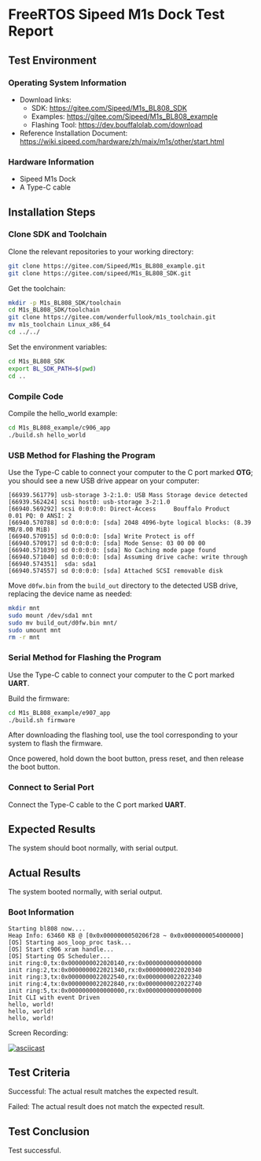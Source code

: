 # FreeRTOS Sipeed M1s Dock Test Report

## Test Environment

### Operating System Information

- Download links:
    - SDK: https://gitee.com/Sipeed/M1s_BL808_SDK
    - Examples: https://gitee.com/Sipeed/M1s_BL808_example
    - Flashing Tool: https://dev.bouffalolab.com/download
- Reference Installation Document: https://wiki.sipeed.com/hardware/zh/maix/m1s/other/start.html

### Hardware Information

- Sipeed M1s Dock
- A Type-C cable

## Installation Steps

### Clone SDK and Toolchain

Clone the relevant repositories to your working directory:
```bash
git clone https://gitee.com/Sipeed/M1s_BL808_example.git
git clone https://gitee.com/sipeed/M1s_BL808_SDK.git
```

Get the toolchain:
```bash
mkdir -p M1s_BL808_SDK/toolchain
cd M1s_BL808_SDK/toolchain
git clone https://gitee.com/wonderfullook/m1s_toolchain.git
mv m1s_toolchain Linux_x86_64
cd ../../
```

Set the environment variables:
```bash
cd M1s_BL808_SDK
export BL_SDK_PATH=$(pwd)
cd ..
```

### Compile Code

Compile the hello_world example:
```bash
cd M1s_BL808_example/c906_app
./build.sh hello_world
```

### USB Method for Flashing the Program

Use the Type-C cable to connect your computer to the C port marked **OTG**; you should see a new USB drive appear on your computer:
```log
[66939.561779] usb-storage 3-2:1.0: USB Mass Storage device detected
[66939.562424] scsi host0: usb-storage 3-2:1.0
[66940.569292] scsi 0:0:0:0: Direct-Access     Bouffalo Product          0.01 PQ: 0 ANSI: 2
[66940.570788] sd 0:0:0:0: [sda] 2048 4096-byte logical blocks: (8.39 MB/8.00 MiB)
[66940.570915] sd 0:0:0:0: [sda] Write Protect is off
[66940.570917] sd 0:0:0:0: [sda] Mode Sense: 03 00 00 00
[66940.571039] sd 0:0:0:0: [sda] No Caching mode page found
[66940.571040] sd 0:0:0:0: [sda] Assuming drive cache: write through
[66940.574351]  sda: sda1
[66940.574557] sd 0:0:0:0: [sda] Attached SCSI removable disk

```

Move `d0fw.bin` from the `build_out` directory to the detected USB drive, replacing the device name as needed:
```bash
mkdir mnt
sudo mount /dev/sda1 mnt
sudo mv build_out/d0fw.bin mnt/
sudo umount mnt
rm -r mnt
```

### Serial Method for Flashing the Program

Use the Type-C cable to connect your computer to the C port marked **UART**.

Build the firmware:
```bash
cd M1s_BL808_example/e907_app
./build.sh firmware
```

After downloading the flashing tool, use the tool corresponding to your system to flash the firmware.

Once powered, hold down the boot button, press reset, and then release the boot button.

### Connect to Serial Port

Connect the Type-C cable to the C port marked **UART**.

## Expected Results

The system should boot normally, with serial output.

## Actual Results

The system booted normally, with serial output.

### Boot Information

```log
Starting bl808 now....
Heap Info: 63460 KB @ [0x0x0000000050206f28 ~ 0x0x0000000054000000]
[OS] Starting aos_loop_proc task...
[OS] Start c906 xram handle...
[OS] Starting OS Scheduler...
init ring:0,tx:0x0000000022020140,rx:0x0000000000000000
init ring:2,tx:0x0000000022021340,rx:0x0000000022020340
init ring:3,tx:0x0000000022022540,rx:0x0000000022022340
init ring:4,tx:0x0000000022022840,rx:0x0000000022022740
init ring:5,tx:0x0000000000000000,rx:0x0000000000000000
Init CLI with event Driven
hello, world!
hello, world!
hello, world!

```

Screen Recording:

[![asciicast](https://asciinema.org/a/nYT21u4uOzQ7d7k5KF2Ge6633.svg)](https://asciinema.org/a/nYT21u4uOzQ7d7k5KF2Ge6633)

## Test Criteria

Successful: The actual result matches the expected result.

Failed: The actual result does not match the expected result.

## Test Conclusion

Test successful.
